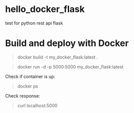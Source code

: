 # hello_docker_flask
test for python rest api flask

# Build and deploy with Docker

> docker build -t my_docker_flask:latest .

> docker run -d -p 5000:5000 my_docker_flask:latest

Check if container is up:

> docker ps

Check response:

> curl localhost:5000